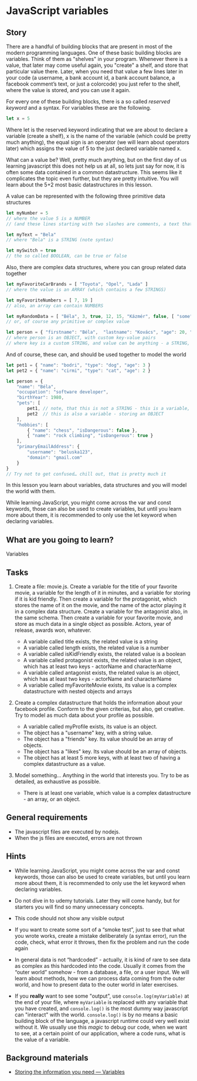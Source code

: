 # JavaScript variables

## Story

There are a handful of building blocks that are present in most of the modern programming languages. One of these basic building blocks are variables. Think of them as "shelves" in your program. Whenever there is a value, that later may come useful again, you "create" a shelf, and store that particular value there. Later, when you need that value a few lines later in your code (a username, a bank account id, a bank account balance, a facebook comment’s text, or just a colorcode) you just refer to the shelf, where the value is stored, and you can use it again.

For every one of these building blocks, there is a so called _reserved keyword_ and a syntax. For variables these are the following.
```js
let x = 5
```
Where let is the reserved keyword indicating that we are about to declare a variable (create a shelf), x is the name of the variable (which could be pretty much anything), the equal sign is an operator (we will learn about operators later) which assigns the value of 5 to the just declared variable named x.

What can a value be? Well, pretty much anything, but on the first day of us learning javascript this does not help us at all, so lets just say for now, it is often some data contained in a common datastructure. This seems like it complicates the topic even further, but they are pretty intuitive. You will learn about the 5+2 most basic datastructures in this lesson.

A value can be represented with the following three primitive data structures
```js
let myNumber = 5
// where the value 5 is a NUMBER
// (and these lines starting with two slashes are comments, a text that is completely ignored at runtime)

let myText = "Bela"
// where "Bela" is a STRING (note syntax)

let mySwitch = true
// the so called BOOLEAN, can be true or false
```

Also, there are complex data structures, where you can group related data together

```js
let myFavoriteCarBrands = [ "Toyota", "Opel", "Lada" ]
// where the value is an ARRAY (which contains a few STRINGS)

let myFavoriteNumbers = [ 7, 19 ]
// also, an array can contain NUMBERS

let myRandomData = [ "Béla", 3, true, 12, 15, "Kázmér", false, [ "some", "nested", "list" ], 21 ]
// or, of course any primitive or complex value

let person = { "firstname": "Béla",  "lastname": "Kovács", "age": 20, "canVote": true }
// where person is an OBJECT, with custom key-value pairs
// where key is a custom STRING, and value can be anything - a STRING, a NUMBER a BOOLEAN, an ARRAY or an OBJECT
```

And of course, these can, and should be used together to model the world
```js
let pet1 = { "name": "bodri", "type": "dog", "age": 3 }
let pet2 = { "name": "cirmi", "type": "cat", "age": 2 }

let person = {
	"name": "Béla",
	"occupation": "software developer",
	"birthYear": 1980,
	"pets": [
		pet1, // note, that this is not a STRING - this is a variable, declared above.
		pet2  // this is also a variable - storing an OBJECT
	],
	"hobbies": [
		{ "name": "chess", "isDangerous": false },
		{ "name": "rock climbing", "isDangerous": true }
	],
	"primaryEmailAddress": {
		"username": "beluska123",
		"domain": "gmail.com"
	}
}
// Try not to get confused… chill out, that is pretty much it
```
In this lesson you learn about variables, data structures and you will model the world with them.

While learning JavaScript, you might come across the var and const keywords, those can also be used to create variables, but until you learn more about them, it is recommended to only use the let keyword when declaring variables.

## What are you going to learn?

Variables

## Tasks

1. Create a file: movie.js. Create a variable for the title of your favorite movie, a variable for the length of it in minutes, and a variable for storing if it is kid friendly. Then create a variable for the protagonist, which stores the name of it on the movie, and the name of the actor playing it in a complex data structure. Create a variable for the antagonist also, in the same schema. Then create a variable for your favorite movie, and store as much data in a single object as possible. Actors, year of release, awards won, whatever.
    - A variable called title exists, the related value is a string
    - A variable called length exists, the related value is a number
    - A variable called isKidFriendly exists, the related value is a boolean
    - A variable called protagonist exists, the related value is an object, which has at least two keys - actorName and characterName
    - A variable called antagonist exists, the related value is an object, which has at least two keys - actorName and characterName
    - A variable called myFavoriteMovie exists, its value is a complex datastructure with nested objects and arrays

2. Create a complex datastructure that holds the information about your facebook profile. Conform to the given criterias, but also, get creative. Try to model as much data about your profile as possible.
    - A variable called myProfile exists, its value is an object.
    - The object has a "username" key, with a string value.
    - The object has a "friends" key. Its value should be an array of objects.
    - The object has a "likes" key. Its value should be an array of objects.
    - The object has at least 5 more keys, with at least two of having a complex datastructure as a value.

3. Model something... Anything in the world that interests you. Try to be as detailed, as exhaustive as possible.
    - There is at least one variable, which value is a complex datastructure - an array, or an object.

## General requirements

- The javascript files are executed by nodejs.
- When the js files are executed, errors are not thrown

## Hints

- While learning JavaScript, you might come across the var and const keywords, those can also be used to create variables, but until you learn more about them, it is recommended to only use the let keyword when declaring variables.

- Do not dive in to udemy tutorials. Later they will come handy, but for
starters you will find so many unnecessary concepts.

- This code should not show any visible output

- If you want to create some sort of a “smoke test”, just to see that what you wrote works, create a mistake deliberately (a syntax error), run the code, check, what error it throws, then fix the problem and run the code again

- In general data is not “hardcoded” - actually, it is kind of rare to see data as complex as this hardcoded into the code. Usually it comes from the “outer world” somehow - from a database, a file, or a user input. We will learn about methods, how we can process data coming from the outer world, and how to present data to the outer world in later exercises.

- If you __really__ want to see some "output", use `console.log(myVariable)` at the end of your file, where `myVariable` is replaced with any variable that you have created, and `console.log()` is the most dummy way javascript can "interact" with the world. `console.log()` is by no means a basic building block of the language, a javascript runtime could very well exist without it. We usually use this _magic_ to debug our code, when we want to see, at a certain point of our application, where a code runs, what is the value of a variable.

## Background materials

- <i class="far fa-book-open"></i> [Storing the information you need — Variables](https://developer.mozilla.org/en-US/docs/Learn/JavaScript/First_steps/Variables)
